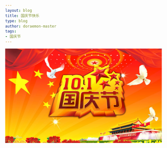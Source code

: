 ```yaml
---
layout: blog
title: 国庆节快乐
type: blog
author: doraemon-master
tags:
- 国庆节
---
```

![](https://github.com/doraemon-home/doraemon-home.github.io/blob/master/assets/images/guoqingjie.jpg?raw=true)